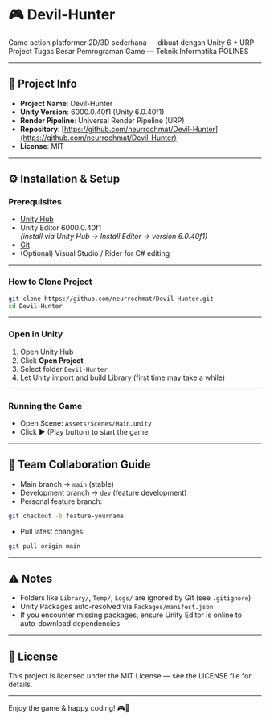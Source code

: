 # 🎮 Devil-Hunter

Game action platformer 2D/3D sederhana — dibuat dengan Unity 6 + URP  
Project Tugas Besar Pemrograman Game — Teknik Informatika POLINES

---

## 📌 Project Info

- **Project Name**: Devil-Hunter  
- **Unity Version**: 6000.0.40f1 (Unity 6.0.40f1)  
- **Render Pipeline**: Universal Render Pipeline (URP)  
- **Repository**: [https://github.com/neurrochmat/Devil-Hunter](https://github.com/neurrochmat/Devil-Hunter)  
- **License**: MIT

---

## ⚙️ Installation & Setup

### Prerequisites

- [Unity Hub](https://unity.com/download)
- Unity Editor 6000.0.40f1  
  _(install via Unity Hub → Install Editor → version 6.0.40f1)_
- [Git](https://git-scm.com/downloads)
- (Optional) Visual Studio / Rider for C# editing

---

### How to Clone Project

```bash
git clone https://github.com/neurrochmat/Devil-Hunter.git
cd Devil-Hunter
```

---

### Open in Unity

1. Open Unity Hub  
2. Click **Open Project**  
3. Select folder `Devil-Hunter`  
4. Let Unity import and build Library (first time may take a while)

---

### Running the Game

- Open Scene: `Assets/Scenes/Main.unity`  
- Click ▶️ (Play button) to start the game

---

## 👫 Team Collaboration Guide

- Main branch → `main` (stable)  
- Development branch → `dev` (feature development)  
- Personal feature branch:

```bash
git checkout -b feature-yourname
```

- Pull latest changes:

```bash
git pull origin main
```

---

## ⚠️ Notes

- Folders like `Library/`, `Temp/`, `Logs/` are ignored by Git (see `.gitignore`)
- Unity Packages auto-resolved via `Packages/manifest.json`
- If you encounter missing packages, ensure Unity Editor is online to auto-download dependencies

---

## 📄 License

This project is licensed under the MIT License — see the LICENSE file for details.

---

Enjoy the game & happy coding! 🎮🚀
